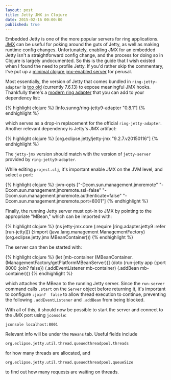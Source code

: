```yaml
---
layout: post
title: Jetty JMX in Clojure
date: 2015-02-16 00:00:00
published: true
---
```


Embedded Jetty is one of the more popular servers for ring
applications.  [JMX][1] can be useful for poking around the guts of
Jetty, as well as making runtime config changes. Unfortunately,
enabling JMX for an embedded Jetty isn't a straightforward config
change, and the process for doing so in Clojure is largely
undocumented. So this is the guide that I wish existed when I found
the need to profile Jetty. If you'd rather skip the commentary, I've
put up a [minimal clojure jmx-enabled server][2] for perusal.

Most essentially, the version of Jetty that comes bundled in
`ring-jetty-adapter` is [too old][3] (currently 7.6.13) to expose
meaningful JMX hooks. Thankfully there's a [modern ring adapter][4]
that you can add to your dependency list:

{% highlight clojure %}
[info.sunng/ring-jetty9-adapter "0.8.1"]
{% endhighlight %}

which serves as a drop-in replacement for the official
`ring-jetty-adapter`. Another relevant dependency is Jetty's JMX
artifact:

{% highlight clojure %}
[org.eclipse.jetty/jetty-jmx "9.2.7.v20150116"]
{% endhighlight %}

The `jetty-jmx` version should match with the version of
`jetty-server` provided by `ring-jetty9-adapter`.

While editing `project.clj`, it's important enable JMX on the JVM
level, and select a port:

{% highlight clojure %}
:jvm-opts ["-Dcom.sun.management.jmxremote"
           "-Dcom.sun.management.jmxremote.ssl=false"
           "-Dcom.sun.management.jmxremote.authenticate=false"
           "-Dcom.sun.management.jmxremote.port=8001"]
{% endhighlight %}

Finally, the running Jetty server must opt-in to JMX by pointing to
the appropriate "MBean," which can be imported with:

{% highlight clojure %}
(ns jetty-jmx.core
  (:require [ring.adapter.jetty9 :refer [run-jetty]])
  (:import (java.lang.management ManagementFactory)
           (org.eclipse.jetty.jmx MBeanContainer)))
{% endhighlight %}

The server can then be started with:

{% highlight clojure %}
(let [mb-container (MBeanContainer. (ManagementFactory/getPlatformMBeanServer))]
    (doto (run-jetty app {:port 8000
                          :join? false})
      (.addEventListener mb-container)
      (.addBean mb-container)))
{% endhighlight %}

which attaches the MBean to the running Jetty server. Since the
`run-server` command calls `.start` on the `Server` object before
returning it, it's important to configure `:join?  false` to allow
thread execution to continue, preventing the following
`.addEventListener` and `.addBean` from being blocked.

With all of this, it should now be possible to start the server and
connect to the JMX port using `jconsole`:

    jconsole localhost:8001

Relevant info will be under the `MBeans` tab. Useful fields include

    org.eclipse.jetty.util.thread.queuedthreadpool.threads

for how many threads are allocated, and

    org.eclipse.jetty.util.thread.queuedthreadpool.queueSize

to find out how many requests are waiting on threads.

[1]: http://en.wikipedia.org/wiki/Java_Management_Extensions
[2]: https://github.com/malloc47/jetty-jmx
[3]: https://github.com/ring-clojure/ring/blob/master/ring-jetty-adapter/project.clj#L9
[4]: https://github.com/sunng87/ring-jetty9-adapter
